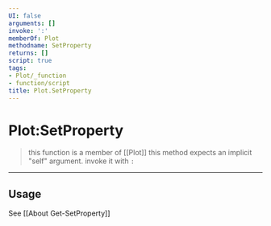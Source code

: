 ```yaml
---
UI: false
arguments: []
invoke: ':'
memberOf: Plot
methodname: SetProperty
returns: []
script: true
tags:
- Plot/_function
- function/script
title: Plot.SetProperty
---
```

# Plot:SetProperty
> this function is a member of [[Plot]]
> this method expects an implicit "self" argument. invoke it with `:`
-----
## Usage
See [[About Get-SetProperty]]
